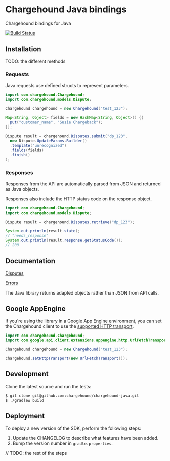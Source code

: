 # Chargehound Java bindings 
Chargehound bindings for Java

[![Build Status](https://travis-ci.org/chargehound/chargehound-java.svg?branch=master)](https://travis-ci.org/chargehound/chargehound-java)

## Installation

TODO: the different methods

### Requests

Java requests use defined structs to represent parameters.

```java
import com.chargehound.Chargehound;
import com.chargehound.models.Dispute;

Chargehound chargehound = new Chargehound("test_123");

Map<String, Object> fields = new HashMap<String, Object>() {{
  put("customer_name", "Susie Chargeback");
}};

Dispute result = chargehound.Disputes.submit("dp_123",
  new Dispute.UpdateParams.Builder()
  .template("unrecognized")
  .fields(fields)
  .finish()
);
```

### Responses

Responses from the API are automatically parsed from JSON and returned as Java objects.

Responses also include the HTTP status code on the response object.

```java
import com.chargehound.Chargehound;
import com.chargehound.models.Dispute;

Dispute result = chargehound.Disputes.retrieve("dp_123");

System.out.println(result.state);
// "needs_response"
System.out.println(result.response.getStatusCode());
// 200
```

## Documentation

[Disputes](https://www.chargehound.com/docs/api/index.html?java#disputes)

[Errors](https://www.chargehound.com/docs/api/index.html?java#errors)

The Java library returns adapted objects rather than JSON from API calls.

## Google AppEngine

If you're using the library in a Google App Engine environment, you can set the Chargehound client to use the [supported HTTP transport](https://developers.google.com/api-client-library/java/google-http-java-client/app-engine#http_transport).

```java
import com.chargehound.Chargehound;
import com.google.api.client.extensions.appengine.http.UrlFetchTransport;

Chargehound chargehound = new Chargehound("test_123");

chargehound.setHttpTransport(new UrlFetchTransport());
```

## Development

Clone the latest source and run the tests:

```bash
$ git clone git@github.com:chargehound/chargehound-java.git
$ ./gradlew build
```

## Deployment

To deploy a new version of the SDK, perform the following steps:

 1. Update the CHANGELOG to describe what features have been added.
 2. Bump the version number in `gradle.properties`.

 // TODO: the rest of the steps
